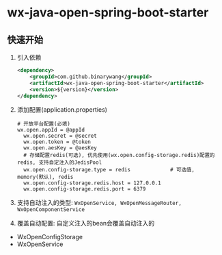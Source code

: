 # wx-java-open-spring-boot-starter
## 快速开始
1. 引入依赖
    ```xml
    <dependency>
        <groupId>com.github.binarywang</groupId>
        <artifactId>wx-java-open-spring-boot-starter</artifactId>
        <version>${version}</version>
    </dependency>
    ```
2. 添加配置(application.properties)
    ```
    # 开放平台配置(必填)
    wx.open.appId = @appId
	  wx.open.secret = @secret
	  wx.open.token = @token
	  wx.open.aesKey = @aesKey
	  # 存储配置redis(可选), 优先使用(wx.open.config-storage.redis)配置的redis, 支持自定注入的JedisPool
	  wx.open.config-storage.type = redis             # 可选值, memory(默认), redis
	  wx.open.config-storage.redis.host = 127.0.0.1
	  wx.open.config-storage.redis.port = 6379
    ```
3. 支持自动注入的类型: `WxOpenService, WxOpenMessageRouter, WxOpenComponentService`

4. 覆盖自动配置: 自定义注入的bean会覆盖自动注入的
  - WxOpenConfigStorage
  - WxOpenService








